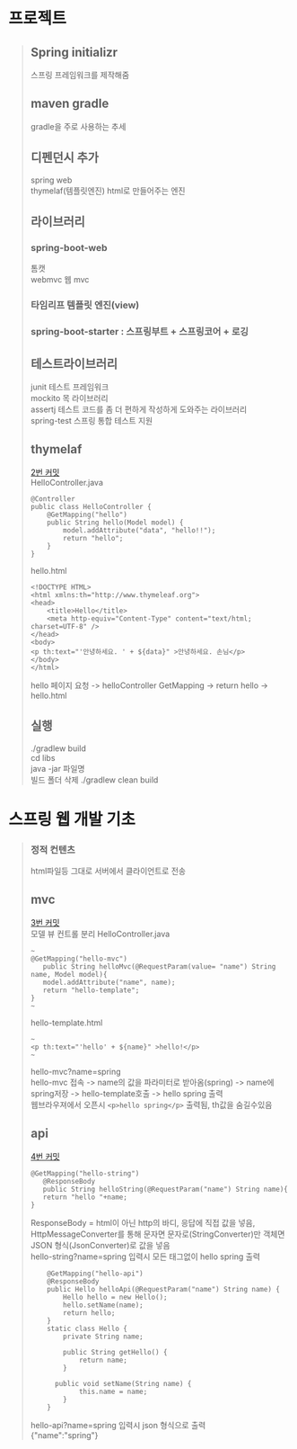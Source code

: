 # 프로젝트 
>  ## Spring initializr   
>  스프링 프레임워크를 제작해줌   
>   
>  ## maven gradle   
>  gradle을 주로 사용하는 추세   
>   
>  ## 디펜던시 추가   
>  spring web   
>  thymelaf(템플릿엔진) html로 만들어주는 엔진   
>     
>  ## 라이브러리   
>  ### spring-boot-web
>  톰캣   
>  webmvc 웹 mvc   
>  ### 타임리프 템플릿 엔진(view)
>  ### spring-boot-starter : 스프링부트 + 스프링코어 + 로깅
>
>  ## 테스트라이브러리   
>  junit 테스트 프레임워크      
>  mockito 목 라이브러리   
>  assertj 테스트 코드를 좀 더 편하게 작성하게 도와주는 라이브러리   
>  spring-test 스프링 통합 테스트 지원   
>
>  ## thymelaf
>  [2번 커밋](https://github.com/kim-seungmin/Spring/commit/30c313c6eca925cdc0cc19d35aab858b7c17d8bb, "이동")   
>  HelloController.java
>  ```
>  @Controller
>  public class HelloController {
>      @GetMapping("hello")
>      public String hello(Model model) {
>          model.addAttribute("data", "hello!!");
>          return "hello";
>      }
>  }
>  ```
>   
>  hello.html
>  ```
>  <!DOCTYPE HTML>
>  <html xmlns:th="http://www.thymeleaf.org">
>  <head>
>      <title>Hello</title>
>      <meta http-equiv="Content-Type" content="text/html; charset=UTF-8" />
>  </head>
>  <body>
>  <p th:text="'안녕하세요. ' + ${data}" >안녕하세요. 손님</p>
>  </body>
>  </html>
>  ```
>  hello 페이지 요청 -> helloController GetMapping -> return hello -> hello.html
>  
>  ## 실행
>  ./gradlew build   
>  cd libs   
>  java -jar 파일명   
>  빌드 폴더 삭제 ./gradlew clean build   
>
# 스프링 웹 개발 기초   
>
>  ### 정적 컨텐츠
>  html파일등 그대로 서버에서 클라이언트로 전송   
>  
>  ## mvc
>  [3번 커밋](https://github.com/kim-seungmin/Spring/commit/d7515eb24245f674edb1afde35bc707b0a71d096, "이동")   
>  모델 뷰 컨트롤 분리
>  HelloController.java
>  ```
>  ~
>  @GetMapping("hello-mvc")
>     public String helloMvc(@RequestParam(value= "name") String name, Model model){
>     model.addAttribute("name", name);
>     return "hello-template";
>  }
>  ~
>  ```
>  hello-template.html   
>  ```
>  ~
>  <p th:text="'hello' + ${name}" >hello!</p>
>  ~
>  ```
>  hello-mvc?name=spring   
>  hello-mvc 접속 -> name의 값을 파라미터로 받아옴(spring) -> name에 spring저장 -> hello-template호출 -> hello spring 출력   
>  웹브라우져에서 오픈시 ```<p>hello spring</p>``` 출력됨, th값을 숨길수있음   
>
>  ## api
>  [4번 커밋](https://github.com/kim-seungmin/Spring/commit/728a712ed53d85efeba702a54855df8dac1a29bf, "이동")   
>  ```
>  @GetMapping("hello-string")
>     @ResponseBody
>     public String helloString(@RequestParam("name") String name){
>     return "hello "+name;
>  }
>  ```
>  ResponseBody = html이 아닌 http의 바디, 응답에 직접 값을 넣음, HttpMessageConverter를 통해 문자면 문자로(StringConverter)만 객체면 JSON 형식(JsonConverter)로 값을 넣음   
>  hello-string?name=spring 입력시 모든 태그없이 hello spring 출력   
>
>  ```
>      @GetMapping("hello-api")
>      @ResponseBody
>      public Hello helloApi(@RequestParam("name") String name) {
>          Hello hello = new Hello();
>          hello.setName(name);
>          return hello;
>      }
>      static class Hello {
>          private String name;
>
>          public String getHello() {
>              return name;
>          }
>
>        public void setName(String name) {
>              this.name = name;
>          }
>      }
>  ```
>  hello-api?name=spring 입력시 json 형식으로 출력   
>  {"name":"spring"}   
